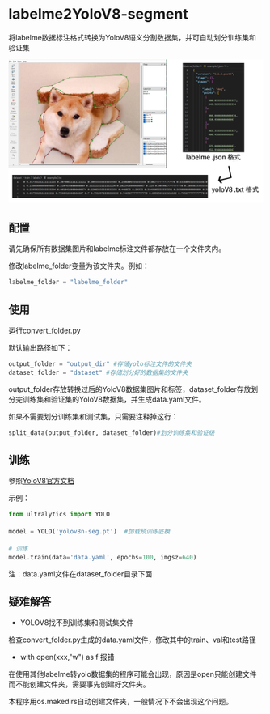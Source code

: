 # labelme2YoloV8-segment
将labelme数据标注格式转换为YoloV8语义分割数据集，并可自动划分训练集和验证集

![示例图片](https://github.com/KdaiP/labelme2YoloV8-segment/blob/main/demo.jpg)


## 配置

请先确保所有数据集图片和labelme标注文件都存放在一个文件夹内。

修改labelme_folder变量为该文件夹。例如：

```python
labelme_folder = "labelme_folder" 
```

## 使用

运行convert_folder.py

默认输出路径如下：

```python
output_folder = "output_dir" #存储yolo标注文件的文件夹
dataset_folder = "dataset" #存储划分好的数据集的文件夹
```

output_folder存放转换过后的YoloV8数据集图片和标签，dataset_folder存放划分完训练集和验证集的YoloV8数据集，并生成data.yaml文件。

如果不需要划分训练集和测试集，只需要注释掉这行：

```python
split_data(output_folder, dataset_folder)#划分训练集和验证级
```

## 训练

参照[YoloV8官方文档](https://docs.ultralytics.com/tasks/detect/)


示例：

```python
from ultralytics import YOLO

model = YOLO('yolov8n-seg.pt')  #加载预训练底模

# 训练
model.train(data='data.yaml', epochs=100, imgsz=640)
```

注：data.yaml文件在dataset_folder目录下面

## 疑难解答

* YOLOV8找不到训练集和测试集文件

检查convert_folder.py生成的data.yaml文件，修改其中的train、val和test路径

* with open(xxx,"w") as f 报错

在使用其他labelme转yolo数据集的程序可能会出现，原因是open只能创建文件而不能创建文件夹，需要事先创建好文件夹。

本程序用os.makedirs自动创建文件夹，一般情况下不会出现这个问题。